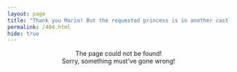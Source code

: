 ```yaml
---
layout: page
title: "Thank you Mario! But the requested princess is in another castle!"
permalink: /404.html
hide: true
---
```

<center> The page could not be found! </center>

<center> Sorry, something must've gone wrong! </center>